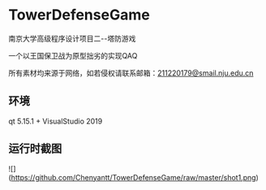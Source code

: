 # TowerDefenseGame

南京大学高级程序设计项目二--塔防游戏

一个以王国保卫战为原型拙劣的实现QAQ

所有素材均来源于网络，如若侵权请联系邮箱：211220179@smail.nju.edu.cn

## 环境 

qt 5.15.1 + VisualStudio 2019

## 运行时截图

![] (https://github.com/Chenyantt/TowerDefenseGame/raw/master/shot1.png)  

